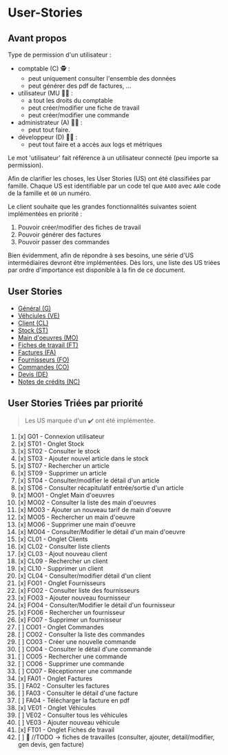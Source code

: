 # User-Stories

## Avant propos 
Type de permission d'un utilisateur :
- comptable (C) 🕵️ :
  - peut uniquement consulter l'ensemble des données
  - peut générer des pdf de factures, ...
- utilisateur (MU 👷‍♂️ :
  - a tout les droits du comptable
  - peut créer/modifier une fiche de travail
  - peut créer/modifier une commande
- administrateur (A) 👨‍💼 : 
  - peut tout faire.
- développeur (D) 👨‍💻 :
  - peut tout faire et a accès aux logs et métriques 

Le mot 'utilisateur' fait référence à un utilisateur connecté (peu importe sa permission).

Afin de clarifier les choses, les User Stories (US) ont été classifiées par famille.
Chaque US est identifiable par un code tel que `AA00` avec `AA`le code de la famille et `00` un numéro. 

Le client souhaite que les grandes fonctionnalités suivantes soient implémentées en priorité :
1. Pouvoir créer/modifier des fiches de travail
2. Pouvoir générer des factures
3. Pouvoir passer des commandes 

Bien évidemment, afin de répondre à ses besoins, une série d'US intermédiaires devront être implémentées. Dès lors, une liste des US triées par ordre d'importance est disponible à la fin de ce document.

## User Stories

<ul>
    <li><a href="US_1_general">Général (G)</a></li>
    <li><a href="US_2_vehicules">Véhciules (VE)</a></li>
    <li><a href="US_3_clients">Client (CL)</a></li>
    <li><a href="US_4_stock">Stock (ST)</a></li>
    <li><a href="US_5_main-oeuvres">Main d'oeuvres (MO)</a></li>
    <li><a href="US_6_fiches-travail">Fiches de travail (FT)</a></li>
    <li><a href="US_7_factures">Factures (FA)</a></li>
    <li><a href="US_8_fournisseur">Fournisseurs (FO)</a></li>
    <li><a href="US_9_commandes">Commandes (CO)</a></li>
    <li><a href="US_10_devis">Devis (DE)</a></li>
    <li><a href="US_11_note-credit">Notes de crédits (NC)</a></li>
</ul>


## User Stories Triées par priorité
> Les US marquée d'un ✔️ ont été implémentée. 
1. [x] G01 - Connexion utilisateur
2. [x] ST01 - Onglet Stock
3. [x] ST02 - Consulter le stock
4. [x] ST03 - Ajouter nouvel article dans le stock
5. [x] ST07 - Rechercher un article
6. [x] ST09 - Supprimer un article
7. [x] ST04 - Consulter/modifier le détail d'un article
8. [x] ST06 - Consulter récapitulatif entrée/sortie d'un article
9. [x] MO01 - Onglet Main d'oeuvres
10. [x] MO02 - Consulter la liste des main d'oeuvres
11. [x] MO03 - Ajouter un nouveau tarif de main d'oeuvre
12. [x] MO05 - Rechercher un main d'oeuvre
13. [x] MO06 - Supprimer une main d'oeuvre
14. [x] MO04 - Consulter/Modifier le détail d'un main d'oeuvre
15. [x] CL01 - Onglet Clients
16. [x] CL02 - Consulter liste clients
17. [x] CL03 - Ajout nouveau client
18. [x] CL09 - Rechercher un client 
19. [x] CL10 - Supprimer un client
20. [x] CL04 - Consulter/modifier détail d'un client
21. [x] FO01 - Onglet Fournisseurs
22. [x] FO02 - Consulter liste des fournisseurs
23. [x] FO03 - Ajouter nouveau fournisseur
24. [x] FO04 - Consulter/Modifier le détail d'un fournisseur
25. [x] FO06 - Rechercher un fournisseur
26. [x] FO07 - Supprimer un fournisseur
27. [ ] CO01 - Onglet Commandes
28. [ ] CO02 - Consulter la liste des commandes
29. [ ] CO03 - Créer une nouvelle commande
30. [ ] CO04 - Consulter le détail d'une commande
31. [ ] CO05 - Rechercher une commande
32. [ ] CO06 - Supprimer une commande
33. [ ] CO07 - Réceptionner une commande
34. [x] FA01 - Onglet Factures
35. [ ] FA02 - Consulter les factures
36. [ ] FA03 - Consulter le détail d'une facture 
37. [ ] FA04 - Télécharger la facture en pdf
38. [x] VE01 - Onglet Véhicules
39. [ ] VE02 - Consulter tous les véhicules
40. [ ] VE03 - Ajouter nouveau véhicule
41. [x] FT01 - Onglet Fiches de travail
42. [ ] 🔸 //TODO -> fiches de travailles (consulter, ajouter, detail/modifier, gen devis, gen facture)
